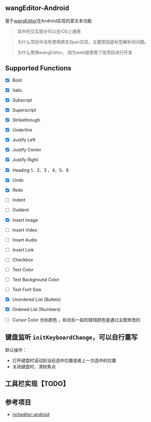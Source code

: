 ## wangEditor-Android

基于[wangEditor](https://github.com/wangeditor-team/wangEditor)在Android实现的富文本功能

> 其中的交互部分可以在iOS上通用

> 为什么项目中没有使用原生Span实现，主要原因是标签解析的问题。
 
> 为什么使用wangEditor， 因为web端使用了改项目进行开发

## Supported Functions 
- [X] Bold
- [X] Italic
- [X] Subscript
- [X] Superscript
- [X] Strikethrough
- [X] Underline
- [X] Justify Left
- [X] Justify Center
- [X] Justify Right
- [X] Heading 1、2、3 、4、5、6
- [X] Undo
- [X] Redo
- [ ] Indent
- [ ] Outdent
- [X] Insert Image
- [ ] Insert Video
- [ ] Insert Audio
- [ ] Insert Link
- [ ] Checkbox
- [ ] Text Color
- [ ] Text Background Color
- [ ] Text Font Size
- [X] Unordered List (Bullets)
- [X] Ordered List (Numbers)
- [ ] Cursor Color 光标颜色  ，和光标一起的按钮颜色是通过主题修改的


## 键盘监听 `initKeyboardChange`，可以自行重写
默认操作：
- 打开键盘时滚动到当前选中位置或者上一次选中的位置
- 关闭键盘时，清除焦点

## 工具栏实现【TODO】



## 参考项目
- [richeditor-android](https://github.com/wasabeef/richeditor-android)